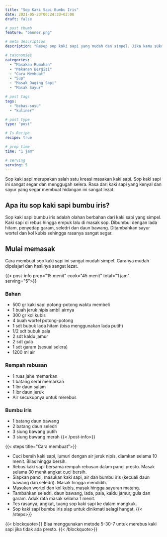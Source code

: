 ```yaml
---
title: "Sop Kaki Sapi Bumbu Iris"
date: 2021-05-23T06:24:33+02:00
draft: false

# post thumb
feature: "banner.png"

# meta description
description: "Resep sop kaki sapi yang mudah dan simpel. Jika kamu suka dengan masakan kaki sapi wajib mencoba resep yang satu ini."

# taxonomies
categories:
  - "Masakan Rumahan"
  - "Makanan Bergizi"
  - "Cara Membuat"
  - "Sup"
  - "Masak Daging Sapi"
  - "Masak Sayur"

# post tags
tags:
  - "bebas-susu"
  - "kuliner"

# post type
type: "post"

# Is Recipe
recipe: true

# prep time
time: "1 jam"

# serving
serving: 5
---
```

Sop kaki sapi merupakan salah satu kreasi masakan kaki sapi. Sop kaki sapi ini sangat segar dan menggugah selera. Rasa dari kaki sapi yang kenyal dan sayur yang segar membuat hidangan ini sangat lezat.

## Apa itu sop kaki sapi bumbu iris?

Sop kaki sapi bumbu iris adalah olahan berbahan dari kaki sapi yang simpel. Kaki sapi di rebus hingga empuk lalu di masak sop. Dibumbui dengan lada hitam, penyedap garam, seledri dan daun bawang. Ditambahkan sayur wortel dan kol kubis sehingga rasanya sangat segar.

## Mulai memasak

Cara membuat sop kaki sapi ini sangat mudah simpel. Caranya mudah dipelajari dan hasilnya sangat lezat.

{{< post-info prep="15 menit" cook="45 menit" total="1 jam" serving="5">}}

### Bahan

-   500 gr kaki sapi potong-potong waktu membeli
-   1 buah jeruk nipis ambil airnya
-   300 gr kol kubis
-   4 buah wortel potong-potong
-   1 sdt bubuk lada hitam (bisa menggunakan lada putih)
-   1/2 sdt bubuk pala
-   2 sdt kaldu jamur
-   2 sdt gula
-   1 sdt garam (sesuai selera)
-   1200 ml air

### Rempah rebusan

-   1 ruas jahe memarkan
-   1 batang serai memarkan
-   1 lbr daun salam
-   1 lbr daun jeruk
-   Air secukupnya untuk merebus

### Bumbu iris

-   1 batang daun bawang
-   2 batang daun seledri
-   3 siung bawang putih
-   3 siung bawang merah
{{< /post-info>}}

{{< steps title="Cara membuat">}}
-   Cuci bersih kaki sapi, lumuri dengan air jeruk nipis, diamkan selama 10 menit. Bilas hingga bersih.
-   Rebus kaki sapi bersama rempah rebusan dalam panci presto. Masak selama 30 menit angkat cuci bersih.
-   Siapkan panci, masukan kaki sapi, air dan bumbu iris (kecuali daun bawang dan seledri). Masak hingga mendidih.
-   Masukan wortel dan kol kubis, masak hingga sayuran matang.
-   Tambahkan seledri, daun bawang, lada, pala, kaldu jamur, gula dan garam. Aduk rata masak selama 1 menit.
-   Tes rasanya, angkat, tuang sop kaki sapi ke dalam mangkuk.
-   Sop kaki sapi bumbu iris siap untuk dinikmati selagi hangat.
{{< /steps>}}

{{< blockquote>}}
Bisa menggunakan metode 5-30-7 untuk merebus kaki sapi jika tidak ada presto.
{{< /blockquote>}}